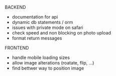 BACKEND

- documentation for api
- dynamic db statements / orm
- issues with private mode on safari
- check speed and non blocking on photo upload
- format return messages

FRONTEND

- handle mobile loading sizes
- allow image alterations (roatate, flip, ...)
- find bettwer way to position image
